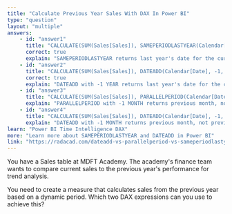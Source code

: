 ```yaml
---
title: "Calculate Previous Year Sales With DAX In Power BI"
type: "question"
layout: "multiple"
answers:
    - id: "answer1"
      title: "CALCULATE(SUM(Sales[Sales]), SAMEPERIODLASTYEAR(Calendar[Date]))"
      correct: true
      explain: "SAMEPERIODLASTYEAR returns last year's date for the current filter context, ideal for previous year sales."
    - id: "answer2"
      title: "CALCULATE(SUM(Sales[Sales]), DATEADD(Calendar[Date], -1, YEAR))"
      correct: true
      explain: "DATEADD with -1 YEAR returns last year's date for the current filter context, also suitable for previous year sales."
    - id: "answer3"
      title: "CALCULATE(SUM(Sales[Sales]), PARALLELPERIOD(Calendar[Date], -1, MONTH))"
      explain: "PARALLELPERIOD with -1 MONTH returns previous month, not previous year."
    - id: "answer4"
      title: "CALCULATE(SUM(Sales[Sales]), DATEADD(Calendar[Date], -1, MONTH))"
      explain: "DATEADD with -1 MONTH returns previous month, not previous year."
learn: "Power BI Time Intelligence DAX"
more: "Learn more about SAMEPERIODLASTYEAR and DATEADD in Power BI"
link: "https://radacad.com/dateadd-vs-parallelperiod-vs-sameperiodlastyear-dax-time-intelligence-question"
---
```

You have a Sales table at MDFT Academy. The academy's finance team wants to compare current sales to the previous year's performance for trend analysis.

You need to create a measure that calculates sales from the previous year based on a dynamic period. Which two DAX expressions can you use to achieve this?
